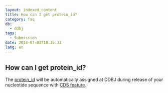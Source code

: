 ```yaml
---
layout: indexed_content
title: How can I get protein_id?
category: faq
db:
  - ddbj
tags: 
  - Submission
date: 2014-07-03T18:16:31
lang: en
---
```


## How can I get protein_id?

<p>The <a href="/ddbj/qualifiers-e.html#protein_id">protein_id</a> will be automatically assigned at DDBJ during release of your nucleotide sequence with <a href="/ddbj/cds-e.html">CDS feature</a>. </p>